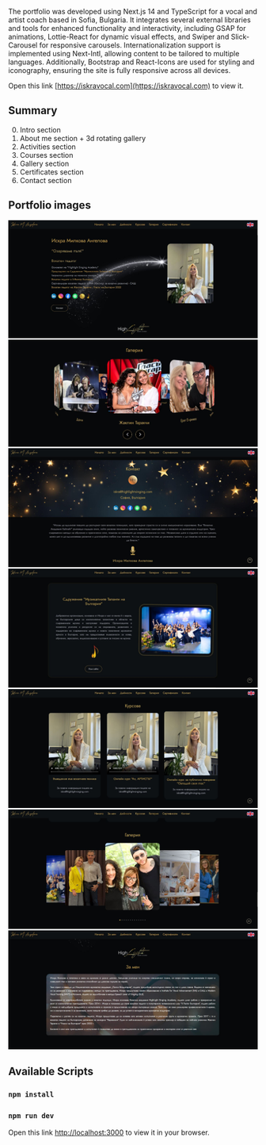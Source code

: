 The portfolio was developed using Next.js 14 and TypeScript for a vocal and artist coach based in Sofia, Bulgaria. It integrates several external libraries and tools for enhanced functionality and interactivity, including GSAP for animations, Lottie-React for dynamic visual effects, and Swiper and Slick-Carousel for responsive carousels. Internationalization support is implemented using Next-Intl, allowing content to be tailored to multiple languages. Additionally, Bootstrap and React-Icons are used for styling and iconography, ensuring the site is fully responsive across all devices.

Open this link [https://iskravocal.com](https://iskravocal.com) to view it.

## Summary
0. Intro section
1. About me section + 3d rotating gallery
2. Activities section
3. Courses section
4. Gallery section
5. Certificates section
6. Contact section

## Portfolio images
![Intro](./src/app/assets/github-description/artist-intro.JPG)
![About3dGallery](./src/app/assets/github-description/about-3d-gallery.JPG)
![Contact](./src/app/assets/github-description/artist-contact.JPG)
![Activities](./src/app/assets/github-description/artist-activities.JPG)
![Courses](./src/app/assets/github-description/artist-courses.JPG)
![Gallery](./src/app/assets/github-description/artist-gallery.JPG)
![About](./src/app/assets/github-description/artist-about-2.JPG)

## Available Scripts

### `npm install`
### `npm run dev`

Open this link [http://localhost:3000](http://localhost:3000) to view it in your browser.
